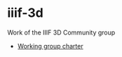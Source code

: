 # iiif-3d

Work of the IIIF 3D Community group

  * [Working group charter][charter]

[charter]: http://iiif.io/community/groups/3d/
